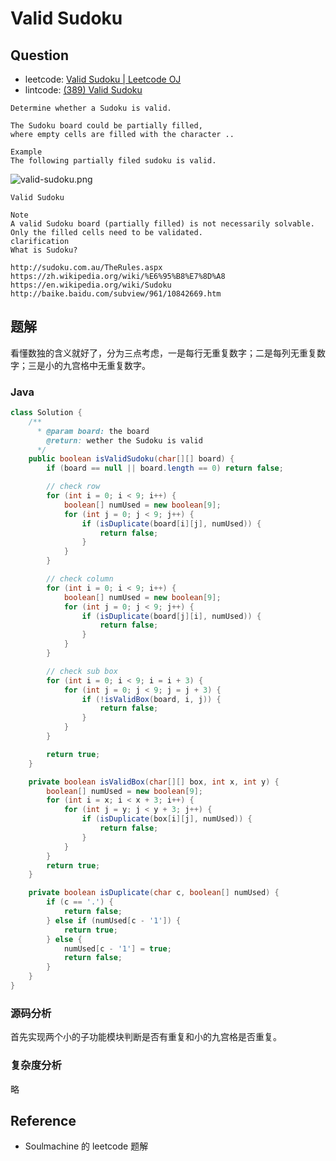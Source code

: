# Valid Sudoku

## Question

- leetcode: [Valid Sudoku | Leetcode OJ](https://leetcode.com/problems/valid-sudoku/)
- lintcode: [(389) Valid Sudoku](http://www.lintcode.com/en/problem/valid-sudoku/)

```
Determine whether a Sudoku is valid.

The Sudoku board could be partially filled,
where empty cells are filled with the character ..

Example
The following partially filed sudoku is valid.
```

![valid-sudoku.png](../../shared-files/images/valid-sudoku.png)

```
Valid Sudoku

Note
A valid Sudoku board (partially filled) is not necessarily solvable.
Only the filled cells need to be validated.
clarification
What is Sudoku?

http://sudoku.com.au/TheRules.aspx
https://zh.wikipedia.org/wiki/%E6%95%B8%E7%8D%A8
https://en.wikipedia.org/wiki/Sudoku
http://baike.baidu.com/subview/961/10842669.htm
```

## 题解

看懂数独的含义就好了，分为三点考虑，一是每行无重复数字；二是每列无重复数字；三是小的九宫格中无重复数字。

### Java

```java
class Solution {
    /**
      * @param board: the board
        @return: wether the Sudoku is valid
      */
    public boolean isValidSudoku(char[][] board) {
        if (board == null || board.length == 0) return false;

        // check row
        for (int i = 0; i < 9; i++) {
            boolean[] numUsed = new boolean[9];
            for (int j = 0; j < 9; j++) {
                if (isDuplicate(board[i][j], numUsed)) {
                    return false;
                }
            }
        }

        // check column
        for (int i = 0; i < 9; i++) {
            boolean[] numUsed = new boolean[9];
            for (int j = 0; j < 9; j++) {
                if (isDuplicate(board[j][i], numUsed)) {
                    return false;
                }
            }
        }

        // check sub box
        for (int i = 0; i < 9; i = i + 3) {
            for (int j = 0; j < 9; j = j + 3) {
                if (!isValidBox(board, i, j)) {
                    return false;
                }
            }
        }

        return true;
    }

    private boolean isValidBox(char[][] box, int x, int y) {
        boolean[] numUsed = new boolean[9];
        for (int i = x; i < x + 3; i++) {
            for (int j = y; j < y + 3; j++) {
                if (isDuplicate(box[i][j], numUsed)) {
                    return false;
                }
            }
        }
        return true;
    }

    private boolean isDuplicate(char c, boolean[] numUsed) {
        if (c == '.') {
            return false;
        } else if (numUsed[c - '1']) {
            return true;
        } else {
            numUsed[c - '1'] = true;
            return false;
        }
    }
}
```

### 源码分析

首先实现两个小的子功能模块判断是否有重复和小的九宫格是否重复。

### 复杂度分析

略

## Reference

- Soulmachine 的 leetcode 题解
